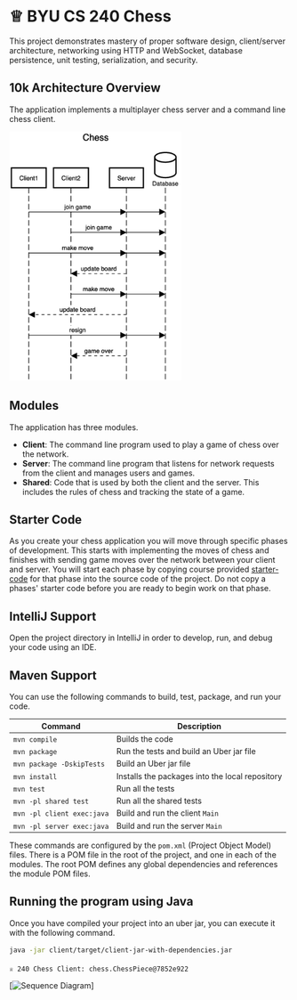 # ♕ BYU CS 240 Chess

This project demonstrates mastery of proper software design, client/server architecture, networking using HTTP and WebSocket, database persistence, unit testing, serialization, and security.

## 10k Architecture Overview

The application implements a multiplayer chess server and a command line chess client.

[![Sequence Diagram](10k-architecture.png)](https://sequencediagram.org/index.html#initialData=C4S2BsFMAIGEAtIGckCh0AcCGAnUBjEbAO2DnBElIEZVs8RCSzYKrgAmO3AorU6AGVIOAG4jUAEyzAsAIyxIYAERnzFkdKgrFIuaKlaUa0ALQA+ISPE4AXNABWAexDFoAcywBbTcLEizS1VZBSVbbVc9HGgnADNYiN19QzZSDkCrfztHFzdPH1Q-Gwzg9TDEqJj4iuSjdmoMopF7LywAaxgvJ3FC6wCLaFLQyHCdSriEseSm6NMBurT7AFcMaWAYOSdcSRTjTka+7NaO6C6emZK1YdHI-Qma6N6ss3nU4Gpl1ZkNrZwdhfeByy9hwyBA7mIT2KAyGGhuSWi9wuc0sAI49nyMG6ElQQA)

## Modules

The application has three modules.

- **Client**: The command line program used to play a game of chess over the network.
- **Server**: The command line program that listens for network requests from the client and manages users and games.
- **Shared**: Code that is used by both the client and the server. This includes the rules of chess and tracking the state of a game.

## Starter Code

As you create your chess application you will move through specific phases of development. This starts with implementing the moves of chess and finishes with sending game moves over the network between your client and server. You will start each phase by copying course provided [starter-code](starter-code/) for that phase into the source code of the project. Do not copy a phases' starter code before you are ready to begin work on that phase.

## IntelliJ Support

Open the project directory in IntelliJ in order to develop, run, and debug your code using an IDE.

## Maven Support

You can use the following commands to build, test, package, and run your code.

| Command                    | Description                                     |
| -------------------------- | ----------------------------------------------- |
| `mvn compile`              | Builds the code                                 |
| `mvn package`              | Run the tests and build an Uber jar file        |
| `mvn package -DskipTests`  | Build an Uber jar file                          |
| `mvn install`              | Installs the packages into the local repository |
| `mvn test`                 | Run all the tests                               |
| `mvn -pl shared test`      | Run all the shared tests                        |
| `mvn -pl client exec:java` | Build and run the client `Main`                 |
| `mvn -pl server exec:java` | Build and run the server `Main`                 |

These commands are configured by the `pom.xml` (Project Object Model) files. There is a POM file in the root of the project, and one in each of the modules. The root POM defines any global dependencies and references the module POM files.

## Running the program using Java

Once you have compiled your project into an uber jar, you can execute it with the following command.

```sh
java -jar client/target/client-jar-with-dependencies.jar

♕ 240 Chess Client: chess.ChessPiece@7852e922
```

[![Sequence Diagram](SequenceDiagram.svg)]
